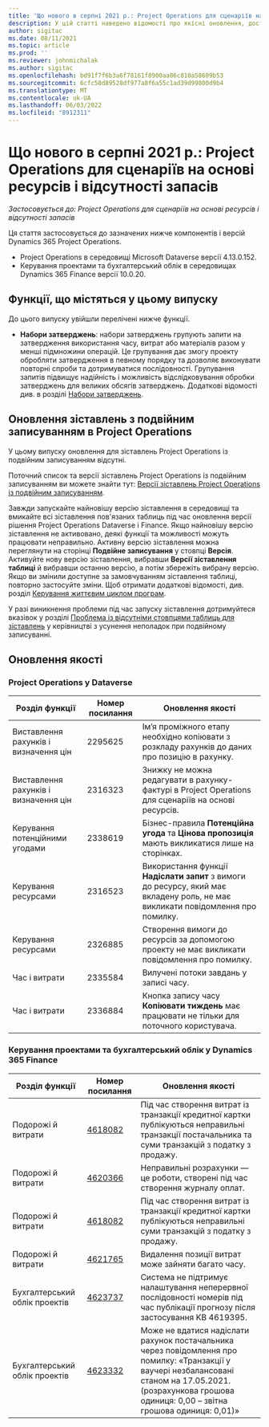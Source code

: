 ```yaml
---
title: 'Що нового в серпні 2021 р.: Project Operations для сценаріїв на основі ресурсів і відсутності запасів'
description: У цій статті наведено відомості про якісні оновлення, доступні у випуску Project Operations за серпень 2021 року для сценаріїв на основі ресурсів і відсутності запасів.
author: sigitac
ms.date: 08/11/2021
ms.topic: article
ms.prod: ''
ms.reviewer: johnmichalak
ms.author: sigitac
ms.openlocfilehash: bd91f7f6b3a6f78161f8900aa06c810a58609b53
ms.sourcegitcommit: 6cfc50d89528df977a8f6a55c1ad39d99800d9b4
ms.translationtype: MT
ms.contentlocale: uk-UA
ms.lasthandoff: 06/03/2022
ms.locfileid: "8912311"
---
```

# <a name="whats-new-august-2021---project-operations-for-resourcenon-stocked-based-scenarios"></a>Що нового в серпні 2021 р.: Project Operations для сценаріїв на основі ресурсів і відсутності запасів

*Застосовується до: Project Operations для сценаріїв на основі ресурсів і відсутності запасів*

Ця стаття застосовується до зазначених нижче компонентів і версій Dynamics 365 Project Operations.

   - Project Operations в середовищі Microsoft Dataverse версії 4.13.0.152.
   - Керування проектами та бухгалтерський облік в середовищах Dynamics 365 Finance версії 10.0.20.

## <a name="features-included-in-this-release"></a>Функції, що містяться у цьому випуску

До цього випуску увійшли перелічені нижче функції.

- **Набори затверджень**: набори затверджень групують запити на затвердження використання часу, витрат або матеріалів разом у менші підмножини операцій. Це групування дає змогу проекту обробляти затвердження в певному порядку та дозволяє виконувати повторні спроби та дотримуватися послідовності. Групування запитів підвищує надійність і можливість відслідковування обробки затверджень для великих обсягів затверджень. Додаткові відомості див. в розділі [Набори затверджень](../approvals/approval-sets.md).

## <a name="project-operations-dual-write-maps-updates"></a>Оновлення зіставлень з подвійним записуванням в Project Operations

У цьому випуску оновлення для зіставлень Project Operations із подвійним записуванням відсутні.

Поточний список та версії зіставлень Project Operations із подвійним записуванням ви можете знайти тут: [Версії зіставлень Project Operations із подвійним записуванням](../environment/resource-dual-write-maps.md).

Завжди запускайте найновішу версію зіставлення в середовищі та вмикайте всі зіставлення пов'язаних таблиць під час оновлення версії рішення Project Operations Dataverse і Finance. Якщо найновішу версію зіставлення не активовано, деякі функції та можливості можуть працювати неправильно. Активну версію зіставлення можна переглянути на сторінці **Подвійне записування** у стовпці **Версія**. Активуйте нову версію зіставлення, вибравши **Версії зіставлення таблиці** й вибравши останню версію, а потім збережіть вибрану версію. Якщо ви змінили доступне за замовчуванням зіставлення таблиці, повторно застосуйте зміни. Щоб отримати додаткові відомості, див. розділ [Керування життєвим циклом програм](/dynamics365/fin-ops-core/dev-itpro/data-entities/dual-write/app-lifecycle-management).

У разі виникнення проблеми під час запуску зіставлення дотримуйтеся вказівок у розділі [Проблема із відсутніми стовпцями таблиць для зіставлень](/dynamics365/fin-ops-core/dev-itpro/data-entities/dual-write/dual-write-troubleshooting-finops-upgrades#missing-table-columns-issue-on-maps) у керівництві з усунення неполадок при подвійному записуванні.

## <a name="quality-updates"></a>Оновлення якості

### <a name="project-operations-on-dataverse"></a>Project Operations у Dataverse

| **Розділ функції** | **Номер посилання** | **Оновлення якості** |
| --- | --- | --- |
| Виставлення рахунків і визначення цін | 2295625 | Ім’я проміжного етапу необхідно копіювати з розкладу рахунків до даних про позицію в рахунку. |
| Виставлення рахунків і визначення цін | 2316323 | Знижку не можна редагувати в рахунку-фактурі в Project Operations для сценаріїв на основі ресурсів. |
| Керування потенційними угодами | 2338619 | Бізнес-правила **Потенційна угода** та **Цінова пропозиція** мають викликатися лише на сторінках. |
| Керування ресурсами | 2316523 | Використання функції **Надіслати запит** з вимоги до ресурсу, який має вкладену роль, не має викликати повідомлення про помилку. |
| Керування ресурсами | 2326885 | Створення вимоги до ресурсів за допомогою проекту не має викликати повідомлення про помилку. |
| Час і витрати | 2335584 | Вилучені потоки завдань у записі часу. |
| Час і витрати | 2336884 | Кнопка запису часу **Копіювати тиждень** має працювати не тільки для поточного користувача. |


### <a name="project-management-and-accounting-on-dynamics-365-finance"></a>Керування проектами та бухгалтерський облік у Dynamics 365 Finance

| Розділ функції | Номер посилання | Оновлення якості |
| --- | --- | --- |
| Подорожі й витрати | [4618082](https://fix.lcs.dynamics.com/Issue/Details?kb=4618082&amp;bugId=583101&amp;dbType=3&amp;qc=9c85ac8ca1e5e9cd07fac9e9aa2cb0914724e28b86ad3339dacf7741f554c605) | Під час створення витрат із транзакції кредитної картки публікуються неправильні транзакції постачальника та суми транзакцій з податку з продажу. |
| Подорожі й витрати | [4620366](https://fix.lcs.dynamics.com/Issue/Details?kb=4620366&amp;bugId=579485&amp;dbType=3&amp;qc=e864789bd95505ea624c537d585bf113c2de60b97c88439d44693dbd85aa8e92) | Неправильні розрахунки — це роботи, створені під час створення журналу оплат. |
| Подорожі й витрати | [4618082](https://fix.lcs.dynamics.com/Issue/Details?kb=4618082&amp;bugId=583101&amp;dbType=3&amp;qc=9c85ac8ca1e5e9cd07fac9e9aa2cb0914724e28b86ad3339dacf7741f554c605) | Під час створення витрат із транзакції кредитної картки публікуються неправильні суми транзакцій з податку з продажу. |
| Подорожі й витрати | [4621765](https://fix.lcs.dynamics.com/Issue/Details?kb=4621765&amp;bugId=587306&amp;dbType=3&amp;qc=6fbfad0123d4e95eaf8d5a5a2f6c354577c991b7905c852ab02d1f94e728a876) | Видалення позиції витрат може зайняти багато часу. |
| Бухгалтерський облік проектів | [4623737](https://fix.lcs.dynamics.com/Issue/Details?kb=4623737&amp;bugId=598109&amp;dbType=3&amp;qc=4101fc5865201e21815299f2ff11ae46d5d5370510868df86c25ee09a8ca1a0c) | Система не підтримує налаштування неперервної послідовності номерів під час публікації прогнозу після застосування KB 4619395. |
| Бухгалтерський облік проектів | [4623332](https://fix.lcs.dynamics.com/Issue/Details?kb=4623332&amp;bugId=586034&amp;dbType=3&amp;qc=2f64bb1977c4a9c9dd2ce9de7e72230b86eca14b6295c5bbfb614ea97ad81caf) | Може не вдатися надіслати рахунок постачальника через повідомлення про помилку: «Транзакції у ваучері незбалансовані станом на 17.05.2021. (розрахункова грошова одиниця: 0,00 – звітна грошова одиниця: 0,01)» |
